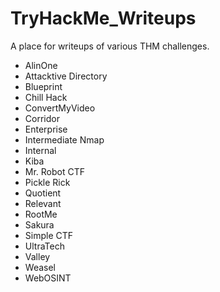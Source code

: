 # TryHackMe_Writeups

A place for writeups of various THM challenges.

- AlinOne
- Attacktive Directory
- Blueprint
- Chill Hack
- ConvertMyVideo
- Corridor
- Enterprise
- Intermediate Nmap
- Internal
- Kiba
- Mr. Robot CTF
- Pickle Rick
- Quotient
- Relevant
- RootMe
- Sakura
- Simple CTF
- UltraTech
- Valley
- Weasel
- WebOSINT
